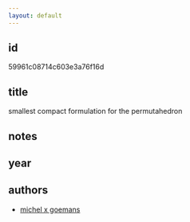```yaml
---
layout: default
---
```


## id

59961c08714c603e3a76f16d

## title

smallest compact formulation for the permutahedron

## notes



## year



## authors

 * [michel x goemans](/pages/literature/authors/5996187865186025c42454b2.html)